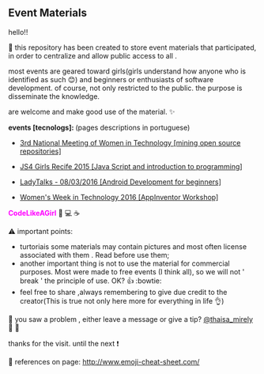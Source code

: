 ## Event Materials

hello!!


:information_desk_person: this repository has been created to store event materials that participated, in order to centralize and allow public access to all .

most events are geared toward girls(girls understand how anyone who is identified as such :blush:) and beginners or enthusiasts of software development. of course,
not only restricted to the public.
the purpose is disseminate the knowledge.

are welcome and make good use of the material.  :sparkles:

<b> events [tecnologs]: </b>  (pages descriptions in portuguese)




- [3rd National Meeting of Women in Technology [mining open source repositories]](https://github.com/ThaisaMirely/event_materials-programming_for_women/wiki/Encontro-Nacional-de-Mulheres-na-Tecnologia)

- [JS4 Girls Recife 2015 [Java Script and introduction to programming]](https://github.com/ThaisaMirely/event_materials-programming_for_women/wiki/JS4-Girls-Recife)

- [LadyTalks - 08/03/2016 [Android Development for beginners]](https://github.com/ThaisaMirely/event_materials-programming_for_women/wiki/LadyTalks-2016)

- [Women's Week in Technology 2016 [AppInventor Workshop]](https://github.com/ThaisaMirely/event_materials-programming_for_women/wiki/Semana-da-Mulher-na-Tecnologia-2016)



<b style='color:#FF00FF'>CodeLikeAGirl</b> :raising_hand: :computer: :coffee:


:warning: important points:

- turtoriais some materials may contain pictures and most often license associated with them . Read before use them;
- another important thing is not to use the material for commercial purposes. Most were made to free events (I think all), so we will not ' break ' the principle of use. OK? :thumbsup: :bowtie:
- feel free to share ,always remembering to give due credit to the creator(This is true not only here more for everything in life :ok_hand:)


:checkered_flag: you saw a problem , either leave a message or give a tip? [@thaisa_mirely](https://twitter.com/thaisa_mirely)  :speech_balloon: :dancer:

thanks for the visit. until the next :exclamation:

:book: references on page: http://www.emoji-cheat-sheet.com/
